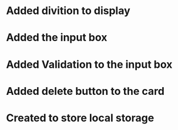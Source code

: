 # Added divition to display

# Added the input box

# Added Validation to the input box

# Added delete button to the card 

# Created to store local storage 